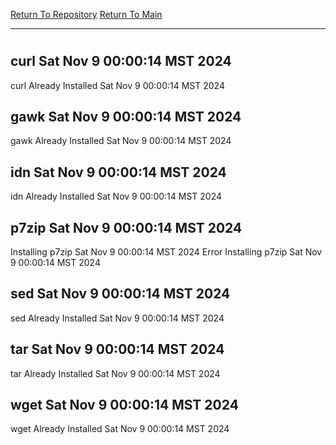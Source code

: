 [Return To Repository](https://github.com/DigitalWarrior/piholeparser/)
[Return To Main](https://github.com/DigitalWarrior/piholeparser/blob/master/RecentRunLogs/Mainlog.md)
____________________________________
# 
## curl Sat Nov  9 00:00:14 MST 2024
curl Already Installed Sat Nov  9 00:00:14 MST 2024
## gawk Sat Nov  9 00:00:14 MST 2024
gawk Already Installed Sat Nov  9 00:00:14 MST 2024
## idn Sat Nov  9 00:00:14 MST 2024
idn Already Installed Sat Nov  9 00:00:14 MST 2024
## p7zip Sat Nov  9 00:00:14 MST 2024
Installing p7zip Sat Nov  9 00:00:14 MST 2024
Error Installing p7zip Sat Nov  9 00:00:14 MST 2024
## sed Sat Nov  9 00:00:14 MST 2024
sed Already Installed Sat Nov  9 00:00:14 MST 2024
## tar Sat Nov  9 00:00:14 MST 2024
tar Already Installed Sat Nov  9 00:00:14 MST 2024
## wget Sat Nov  9 00:00:14 MST 2024
wget Already Installed Sat Nov  9 00:00:14 MST 2024
